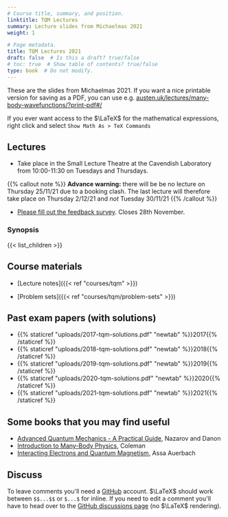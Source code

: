 ```yaml
---
# Course title, summary, and position.
linktitle: TQM Lectures
summary: Lecture slides from Michaelmas 2021
weight: 1

# Page metadata.
title: TQM Lectures 2021
draft: false  # Is this a draft? true/false
# toc: true  # Show table of contents? true/false
type: book  # Do not modify.
---
```


These are the slides from Michaelmas 2021. If you want a nice printable version for saving as a PDF, you can use e.g. [austen.uk/lectures/many-body-wavefunctions/?print-pdf#/](https://austen.uk/lectures/many-body-wavefunctions/?print-pdf#/)

If you ever want access to the $\LaTeX$ for the mathematical expressions, right click and select `Show Math As > TeX Commands`

## Lectures

- Take place in the Small Lecture Theatre at the Cavendish Laboratory from 10:00-11:30 on Tuesdays and Thursdays.

{{% callout note %}}
__Advance warning:__ there will be be no lecture on Thursday 25/11/21 due to a booking clash. The last lecture will therefore take place on Thursday 2/12/21 and _not_ Tuesday 30/11/21
{{% /callout %}}

- [Please fill out the feedback survey](https://cambridge.eu.qualtrics.com/jfe/form/SV_1YzWD2aCK9VKfm6). Closes 28th November.

### Synopsis

{{< list_children >}}

## Course materials

- [Lecture notes]({{< ref "courses/tqm" >}})

- [Problem sets]({{< ref "courses/tqm/problem-sets" >}})

## Past exam papers (with solutions)

- {{% staticref "uploads/2017-tqm-solutions.pdf" "newtab" %}}2017{{% /staticref %}}
- {{% staticref "uploads/2018-tqm-solutions.pdf" "newtab" %}}2018{{% /staticref %}}
- {{% staticref "uploads/2019-tqm-solutions.pdf" "newtab" %}}2019{{% /staticref %}}
- {{% staticref "uploads/2020-tqm-solutions.pdf" "newtab" %}}2020{{% /staticref %}}
- {{% staticref "uploads/2021-tqm-solutions.pdf" "newtab" %}}2021{{% /staticref %}}

## Some books that you may find useful

- [Advanced Quantum Mechanics - A Practical Guide](https://www.cambridge.org/core/books/advanced-quantum-mechanics/863118E8C23B5CFE4945A9C32F4B5405), Nazarov and Danon
- [Introduction to Many-Body Physics](https://www.cambridge.org/core/books/introduction-to-manybody-physics/B7598FC1FCEE0285F5EC767E835854C8), Coleman
- [Interacting Electrons and Quantum Magnetism](https://www.springer.com/gp/book/9780387942865), Assa Auerbach

## Discuss

To leave comments you'll need a [GitHub](https://github.com/) account. $\LaTeX$ should work between `$$...$$` or `$...$` for inline. If you need to edit a comment you'll have to head over to the [GitHub discussions page](https://github.com/AustenLamacraft/dooftown/discussions) (no $\LaTeX$ rendering).

<script src="https://giscus-one.vercel.app/client.js"
        data-repo="AustenLamacraft/dooftown"
        data-repo-id="MDEwOlJlcG9zaXRvcnkyMDcyOTM3MTQ="
        data-category="Announcements"
        data-category-id="DIC_kwDODFsNEs4B_-r4"
        data-mapping="pathname"
        data-reactions-enabled="1"
        data-emit-metadata="0"
        data-theme="light"
        data-lang="en"
        crossorigin="anonymous"
        async>
</script>
